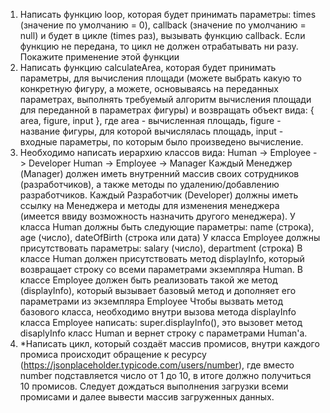 1. Написать функцию loop, которая будет принимать параметры: times (значение по умолчанию = 0), 
callback (значение по умолчанию = null) и будет в цикле (times раз), вызывать функцию callback. 
Если функцию не передана, то цикл не должен отрабатывать ни разу. Покажите применение этой функции
2. Написать функцию calculateArea, которая будет принимать параметры, 
для вычисления площади (можете выбрать какую то конкретную фигуру, а можете, 
основываясь на переданных параметрах, выполнять требуемый алгоритм вычисления площади для переданной 
в параметрах фигуры) и возвращать объект вида: { area, figure, input }, где area - вычисленная площадь, 
figure - название фигуры, для которой вычислялась площадь, input - входные параметры, 
по которым было произведено вычисление.
3. Необходимо написать иерархию классов вида:
Human -> Employee -> Developer
Human -> Employee -> Manager
Каждый Менеджер (Manager) должен иметь внутренний массив своих сотрудников (разработчиков), 
а также методы по удалению/добавлению разработчиков.
Каждый Разработчик (Developer) должны иметь ссылку на Менеджера и методы для изменения менеджера 
(имеется ввиду возможность назначить другого менеджера).
У класса Human должны быть следующие параметры: name (строка), age (число), dateOfBirth (строка или дата)
У класса Employee должны присутствовать параметры: salary (число), department (строка)
В классе Human должен присутствовать метод displayInfo, который возвращает строку со всеми параметрами экземпляра Human.
В классе Employee должен быть реализовать такой же метод (displayInfo), который вызывает базовый метод 
и дополняет его параметрами из экземпляра Employee
Чтобы вызвать метод базового класса, необходимо внутри вызова метода displayInfo класса Employee написать: 
super.displayInfo(), это вызовет метод disaplyInfo класс Human и вернет строку с параметрами Human'a.
4. *Написать цикл, который создаёт массив промисов, внутри каждого промиса происходит обращение к ресурсу 
(https://jsonplaceholder.typicode.com/users/number), где вместо number подставляется число от 1 до 10, 
в итоге должно получиться 10 промисов. Следует дождаться выполнения загрузки всеми промисами и далее вывести 
массив загруженных данных.
